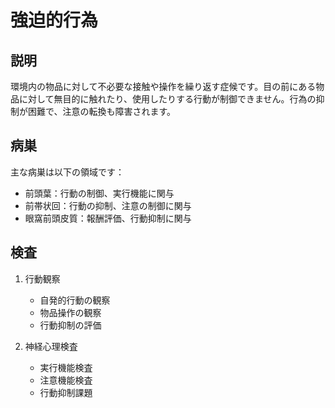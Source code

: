 
# 強迫的行為

## 説明
環境内の物品に対して不必要な接触や操作を繰り返す症候です。目の前にある物品に対して無目的に触れたり、使用したりする行動が制御できません。行為の抑制が困難で、注意の転換も障害されます。

## 病巣
主な病巣は以下の領域です：
- 前頭葉：行動の制御、実行機能に関与
- 前帯状回：行動の抑制、注意の制御に関与
- 眼窩前頭皮質：報酬評価、行動抑制に関与

## 検査
1. 行動観察
   - 自発的行動の観察
   - 物品操作の観察
   - 行動抑制の評価

2. 神経心理検査
   - 実行機能検査
   - 注意機能検査
   - 行動抑制課題 
